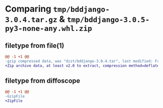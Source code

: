# Comparing `tmp/bddjango-3.0.4.tar.gz` & `tmp/bddjango-3.0.5-py3-none-any.whl.zip`

## filetype from file(1)

```diff
@@ -1 +1 @@
-gzip compressed data, was "dist/bddjango-3.0.4.tar", last modified: Fri May 12 01:53:10 2023, max compression
+Zip archive data, at least v2.0 to extract, compression method=deflate
```

## filetype from diffoscope

```diff
@@ -1 +1 @@
-GzipFile
+ZipFile
```

